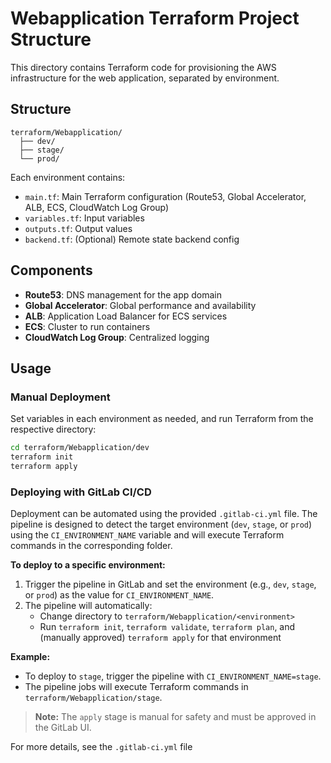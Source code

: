 # Webapplication Terraform Project Structure

This directory contains Terraform code for provisioning the AWS infrastructure for the web application, separated by environment.

## Structure

```
terraform/Webapplication/
  ├── dev/
  ├── stage/
  └── prod/
```

Each environment contains:
- `main.tf`: Main Terraform configuration (Route53, Global Accelerator, ALB, ECS, CloudWatch Log Group)
- `variables.tf`: Input variables
- `outputs.tf`: Output values
- `backend.tf`: (Optional) Remote state backend config

## Components
- **Route53**: DNS management for the app domain
- **Global Accelerator**: Global performance and availability
- **ALB**: Application Load Balancer for ECS services
- **ECS**: Cluster to run containers
- **CloudWatch Log Group**: Centralized logging

## Usage

### Manual Deployment

Set variables in each environment as needed, and run Terraform from the respective directory:

```sh
cd terraform/Webapplication/dev
terraform init
terraform apply
```

### Deploying with GitLab CI/CD

Deployment can be automated using the provided `.gitlab-ci.yml` file. The pipeline is designed to detect the target environment (`dev`, `stage`, or `prod`) using the `CI_ENVIRONMENT_NAME` variable and will execute Terraform commands in the corresponding folder.

**To deploy to a specific environment:**
1. Trigger the pipeline in GitLab and set the environment (e.g., `dev`, `stage`, or `prod`) as the value for `CI_ENVIRONMENT_NAME`.
2. The pipeline will automatically:
    - Change directory to `terraform/Webapplication/<environment>`
    - Run `terraform init`, `terraform validate`, `terraform plan`, and (manually approved) `terraform apply` for that environment

**Example:**
- To deploy to `stage`, trigger the pipeline with `CI_ENVIRONMENT_NAME=stage`.
- The pipeline jobs will execute Terraform commands in `terraform/Webapplication/stage`.

> **Note:** The `apply` stage is manual for safety and must be approved in the GitLab UI.

For more details, see the `.gitlab-ci.yml` file
